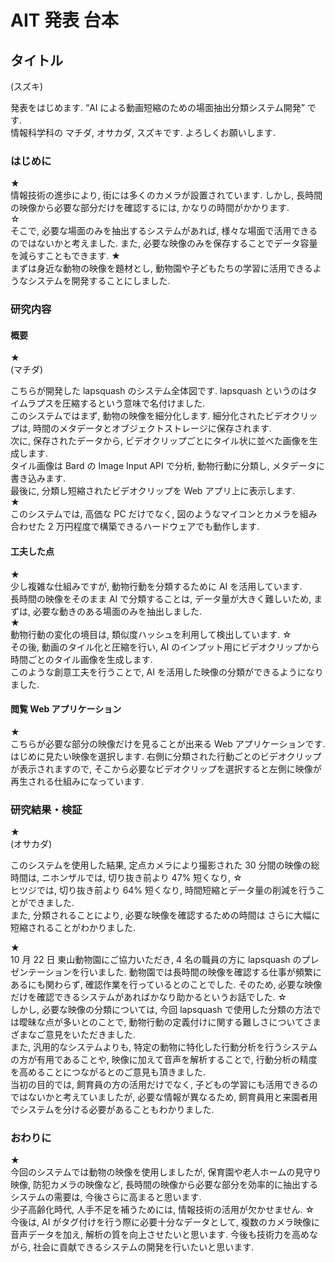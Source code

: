 # AIT 発表 台本

## タイトル

(スズキ)

発表をはじめます. “AI による動画短縮のための場面抽出分類システム開発” です.  
情報科学科の マチダ, オサカダ, スズキです. よろしくお願いします.

### はじめに

★  
情報技術の進歩により, 街には多くのカメラが設置されています. しかし, 長時間の映像から必要な部分だけを確認するには, かなりの時間がかかります.  
☆  
そこで, 必要な場面のみを抽出するシステムがあれば, 様々な場面で活用できるのではないかと考えました. また, 必要な映像のみを保存することでデータ容量を減らすこともできます.
★  
まずは身近な動物の映像を題材とし, 動物園や子どもたちの学習に活用できるようなシステムを開発することにしました.

### 研究内容

#### 概要

★  
(マチダ)

こちらが開発した lapsquash のシステム全体図です. lapsquash というのはタイムラプスを圧縮するという意味で名付けました.  
このシステムではまず, 動物の映像を細分化します. 細分化されたビデオクリップは, 時間のメタデータとオブジェクトストレージに保存されます.  
次に, 保存されたデータから, ビデオクリップごとにタイル状に並べた画像を生成します.  
タイル画像は Bard の Image Input API で分析, 動物行動に分類し, メタデータに書き込みます.  
最後に, 分類し短縮されたビデオクリップを Web アプリ上に表示します.  
★  
このシステムでは, 高価な PC だけでなく, 図のようなマイコンとカメラを組み合わせた 2 万円程度で構築できるハードウェアでも動作します.

#### 工夫した点

★  
少し複雑な仕組みですが, 動物行動を分類するために AI を活用しています.  
長時間の映像をそのまま AI で分類することは, データ量が大きく難しいため, まずは, 必要な動きのある場面のみを抽出しました.  
★  
動物行動の変化の境目は, 類似度ハッシュを利用して検出しています.
☆  
その後, 動画のタイル化と圧縮を行い, AI のインプット用にビデオクリップから時間ごとのタイル画像を生成します.  
このような創意工夫を行うことで, AI を活用した映像の分類ができるようになりました.

#### 閲覧 Web アプリケーション

★  
こちらが必要な部分の映像だけを見ることが出来る Web アプリケーションです. はじめに見たい映像を選択します.
右側に分類された行動ごとのビデオクリップが表示されますので, そこから必要なビデオクリップを選択すると左側に映像が再生される仕組みになっています.

### 研究結果・検証

★  
(オサカダ)

このシステムを使用した結果, 定点カメラにより撮影された 30 分間の映像の総時間は, ニホンザルでは, 切り抜き前より 47% 短くなり,
☆  
ヒツジでは, 切り抜き前より 64% 短くなり, 時間短縮とデータ量の削減を行うことができました.  
また, 分類されることにより, 必要な映像を確認するための時間は さらに大幅に短縮されることがわかりました.

★  
10 月 22 日 東山動物園にご協力いただき, 4 名の職員の方に lapsquash のプレゼンテーションを行いました.
動物園では長時間の映像を確認する仕事が頻繁にあるにも関わらず, 確認作業を行っているとのことでした.
そのため, 必要な映像だけを確認できるシステムがあればかなり助かるというお話でした.
☆  
しかし, 必要な映像の分類については, 今回 lapsquash で使用した分類の方法では曖昧な点が多いとのことで,
動物行動の定義付けに関する難しさについてさまざまなご意見をいただきました.  
また, 汎用的なシステムよりも, 特定の動物に特化した行動分析を行うシステムの方が有用であることや, 映像に加えて音声を解析することで,
行動分析の精度を高めることにつながるとのご意見も頂きました.  
当初の目的では, 飼育員の方の活用だけでなく, 子どもの学習にも活用できるのではないかと考えていましたが, 必要な情報が異なるため,
飼育員用と来園者用でシステムを分ける必要があることもわかりました.

### おわりに

★  
今回のシステムでは動物の映像を使用しましたが, 保育園や老人ホームの見守り映像, 防犯カメラの映像など,
長時間の映像から必要な部分を効率的に抽出するシステムの需要は, 今後さらに高まると思います.  
少子高齢化時代, 人手不足を補うためには, 情報技術の活用が欠かせません.
☆  
今後は, AI がタグ付けを行う際に必要十分なデータとして,
複数のカメラ映像に音声データを加え, 解析の質を向上させたいと思います. 今後も技術力を高めながら, 社会に貢献できるシステムの開発を行いたいと思います.
